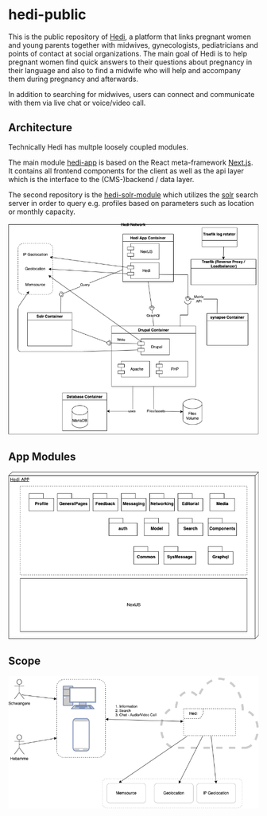 # hedi-public

This is the public repository of [Hedi](https://hedi.app), a platform that links pregnant women and young parents together with midwives, gynecologists, pediatricians and points of contact at social organizations. The main goal of Hedi is to help pregnant women find quick answers to their questions about pregnancy in their language and also to find a midwife who will help and accompany them during pregnancy and afterwards.

In addition to searching for midwives, users can connect and communicate with them via live chat or voice/video call.
## Architecture

Technically Hedi has multple loosely coupled modules. 

The main module [hedi-app](./hedi-app/) is based on the React meta-framework [Next.js](https://nextjs.org/). It contains all frontend components for the client as well as the api layer which is the interface to the (CMS-)backend / data layer.

The second repository is the [hedi-solr-module](./hedi-solr-utils/) which utilizes the [solr](https://solr.apache.org/) search server in order to query e.g. profiles based on parameters such as location or monthly capacity.

![Hedi Context](./docs/images/Hedi_APP_Architecture_Hedi_Context.png)
## App Modules

![Hedi App Modules](./docs/images/Hedi_APP_Architecture_Hedi_App_Modules.png)

## Scope

![Hedi Scope](./docs/images/Hedi_APP_Architecture_Hedi_App_Scope.png)

